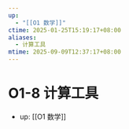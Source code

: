 ```yaml
---
up:
  - "[[O1 数学]]"
ctime: 2025-01-25T15:19:17+08:00
aliases:
  - 计算工具
mtime: 2025-09-09T12:37:17+08:00
---
```


# O1-8 计算工具

- up: [[O1 数学]]
